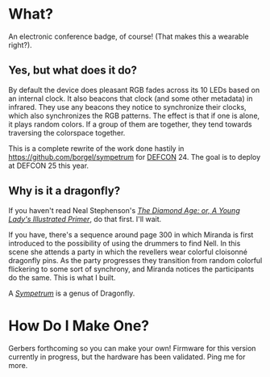 # What?
An electronic conference badge, of course! (That makes this a wearable right?).

## Yes, but what does it do?
By default the device does pleasant RGB fades across its 10 LEDs based on an internal clock. It also beacons that clock (and some other metadata) in infrared. They use any beacons they notice to synchronize their clocks, which also synchronizes the RGB patterns. The effect is that if one is alone, it plays random colors. If a group of them are together, they tend towards traversing the colorspace together.

This is a complete rewrite of the work done hastily in https://github.com/borgel/sympetrum for [DEFCON](https://defcon.org/) 24. The goal is to deploy at DEFCON 25 this year.

## Why is it a dragonfly?
If you haven't read Neal Stephenson's [_The Diamond Age: or, A Young Lady's Illustrated Primer_](http://www.goodreads.com/book/show/827.The_Diamond_Age), do that first. I'll wait.

If you have, there's a sequence around page 300 in which Miranda is first introduced to the possibility of using the drummers to find Nell. In this scene she attends a party in which the revellers wear colorful cloisonné dragonfly pins. As the party progresses they transition from random colorful flickering to some sort of synchrony, and Miranda notices the participants do the same. This is what I built.

A [_Sympetrum_](https://en.wikipedia.org/wiki/Sympetrum) is a genus of Dragonfly.

# How Do I Make One?
Gerbers forthcoming so you can make your own! Firmware for this version currently in progress, but the hardware has been validated. Ping me for more.

